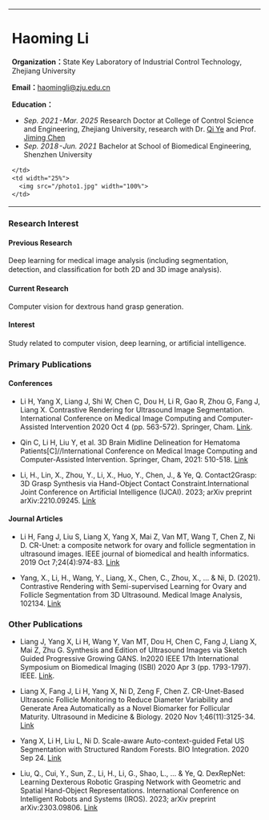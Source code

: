 <div>
<table border="0">
  <tr>
    <td width="85%">
      <h1>Haoming Li</h1>
      <p><b>Organization：</b>State Key Laboratory of Industrial Control Technology, Zhejiang University</p>
      <p><b>Email：</b><a href="haomingli@zju.edu.cn">haomingli@zju.edu.cn</a></p>
      <p><b>Education：</b></p>
      <ul>
        <li>
          <i>Sep. 2021-Mar. 2025</i> Research Doctor at College of Control
          Science and Engineering, Zhejiang University, research with Dr.
          <a href="https://person.zju.edu.cn/en/yeqi">Qi Ye</a> and Prof.
          <a href="https://person.zju.edu.cn/en/jmchen">Jiming Chen</a>
        </li>
        <li>
          <i>Sep. 2018-Jun. 2021</i> Bachelor at School of Biomedical Engineering, Shenzhen University
        </li>
      </ul>


    </td>
    <td width="25%">
      <img src="/photo1.jpg" width="100%">
    </td>
  </tr>
</table>
</div>

### Research Interest
#### Previous Research 
Deep learning for medical image analysis (including segmentation, detection, and classiﬁcation for both 2D and 3D image analysis).

#### Current Research 
Computer vision for dextrous hand grasp generation.
#### Interest
 Study related to computer vision, deep learning, or artiﬁcial intelligence.
 
### Primary Publications
#### Conferences
 * Li H, Yang X, Liang J, Shi W, Chen C, Dou H, Li R, Gao R, Zhou G, Fang J, Liang X. Contrastive Rendering for Ultrasound Image Segmentation. International Conference on Medical Image Computing and Computer-Assisted Intervention 2020 Oct 4 (pp. 563-572). Springer, Cham. [Link](https://link.springer.com/chapter/10.1007/978-3-030-59716-0_54).

 * Qin C, Li H, Liu Y, et al. 3D Brain Midline Delineation for Hematoma Patients[C]//International Conference on Medical Image Computing and Computer-Assisted Intervention. Springer, Cham, 2021: 510-518. [Link](https://link.springer.com/chapter/10.1007/978-3-030-87240-3_49)
   
 * Li, H., Lin, X., Zhou, Y., Li, X., Huo, Y., Chen, J., & Ye, Q. Contact2Grasp: 3D Grasp Synthesis via Hand-Object Contact Constraint.International Joint Conference on Artificial Intelligence (IJCAI). 2023; arXiv preprint arXiv:2210.09245. [Link](https://www.ijcai.org/proceedings/2023/0117.pdf)

#### Journal Articles
 * Li H, Fang J, Liu S, Liang X, Yang X, Mai Z, Van MT, Wang T, Chen Z, Ni D. CR-Unet: a composite network for ovary and follicle segmentation in ultrasound images. IEEE journal of biomedical and health informatics. 2019 Oct 7;24(4):974-83. [Link](https://ieeexplore.ieee.org/abstract/document/8861329)

 * Yang, X., Li, H., Wang, Y., Liang, X., Chen, C., Zhou, X., ... & Ni, D. (2021). Contrastive Rendering with Semi-supervised Learning for Ovary and Follicle Segmentation from 3D Ultrasound. Medical Image Analysis, 102134. [Link](https://www.sciencedirect.com/science/article/abs/pii/S1361841521001808)

### Other Publications
 * Liang J, Yang X, Li H, Wang Y, Van MT, Dou H, Chen C, Fang J, Liang X, Mai Z, Zhu G. Synthesis and Edition of Ultrasound Images via Sketch Guided Progressive Growing GANS. In2020 IEEE 17th International Symposium on Biomedical Imaging (ISBI) 2020 Apr 3 (pp. 1793-1797). IEEE. [Link](https://arxiv.org/pdf/2004.00226.pdf).

 * Liang X, Fang J, Li H, Yang X, Ni D, Zeng F, Chen Z. CR-Unet-Based Ultrasonic Follicle Monitoring to Reduce Diameter Variability and Generate Area Automatically as a Novel Biomarker for Follicular Maturity. Ultrasound in Medicine & Biology. 2020 Nov 1;46(11):3125-34. [Link](https://www.sciencedirect.com/science/article/pii/S0301562920303355)

 * Yang X, Li H, Liu L, Ni D. Scale-aware Auto-context-guided Fetal US Segmentation with Structured Random Forests. BIO Integration. 2020 Sep 24. [Link](https://www.ingentaconnect.com/content/cscript/bioi/2020/00000001/00000003/art00004)
   
 * Liu, Q., Cui, Y., Sun, Z., Li, H., Li, G., Shao, L., ... & Ye, Q. DexRepNet: Learning Dexterous Robotic Grasping Network with Geometric and Spatial Hand-Object Representations. International Conference on Intelligent Robots and Systems (IROS). 2023; arXiv preprint arXiv:2303.09806. [Link](https://arxiv.org/pdf/2303.09806)



